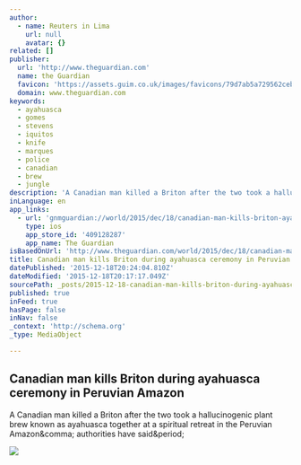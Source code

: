 ```yaml
---
author:
  - name: Reuters in Lima
    url: null
    avatar: {}
related: []
publisher:
  url: 'http://www.theguardian.com'
  name: the Guardian
  favicon: 'https://assets.guim.co.uk/images/favicons/79d7ab5a729562cebca9c6a13c324f0e/32x32.ico'
  domain: www.theguardian.com
keywords:
  - ayahuasca
  - gomes
  - stevens
  - iquitos
  - knife
  - marques
  - police
  - canadian
  - brew
  - jungle
description: 'A Canadian man killed a Briton after the two took a hallucinogenic plant brew known as ayahuasca together at a spiritual retreat in the Peruvian Amazon, authorities have said.'
inLanguage: en
app_links:
  - url: 'gnmguardian://world/2015/dec/18/canadian-man-kills-briton-ayahuasca-ceremony-peruvian-amazon?contenttype=Article&source=applinks'
    type: ios
    app_store_id: '409128287'
    app_name: The Guardian
isBasedOnUrl: 'http://www.theguardian.com/world/2015/dec/18/canadian-man-kills-briton-ayahuasca-ceremony-peruvian-amazon'
title: Canadian man kills Briton during ayahuasca ceremony in Peruvian Amazon
datePublished: '2015-12-18T20:24:04.810Z'
dateModified: '2015-12-18T20:17:17.049Z'
sourcePath: _posts/2015-12-18-canadian-man-kills-briton-during-ayahuasca-ceremony-in-peruv.md
published: true
inFeed: true
hasPage: false
inNav: false
_context: 'http://schema.org'
_type: MediaObject

---
```

<article style=""><h1>Canadian man kills Briton during ayahuasca ceremony in Peruvian Amazon</h1><p>A Canadian man killed a Briton after the two took a hallucinogenic plant brew known as ayahuasca together at a spiritual retreat in the Peruvian Amazon&amp;comma; authorities have said&amp;period;</p><img src="https://i.guim.co.uk/img/media/9613f7998c0c14ace6cf26fed13d82e87a888df6/0_3_594_356/master/594.jpg?w=1200&amp;q=85&amp;auto=format&amp;sharp=10&amp;s=17ef40914bf2dd17d3cd41e4a2fc6102" /></article>